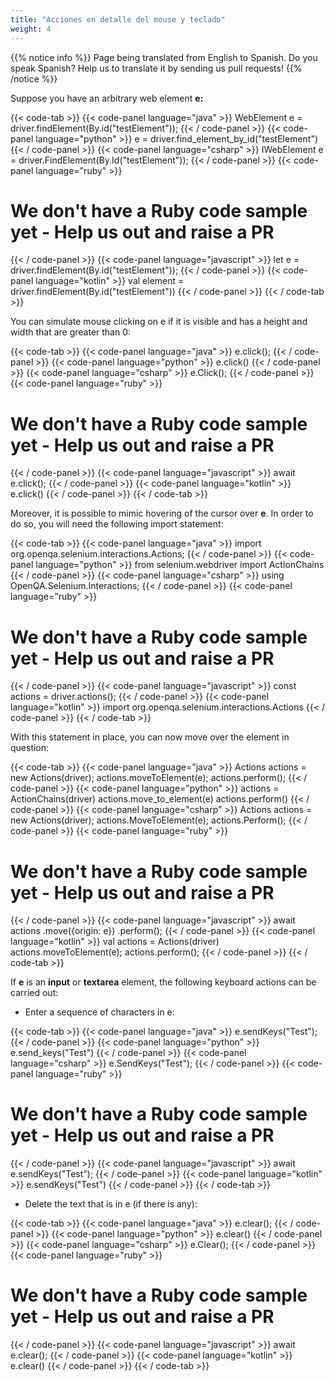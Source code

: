 ```yaml
---
title: "Acciones en detalle del mouse y teclado"
weight: 4
---
```


{{% notice info %}}
<i class="fas fa-language"></i> Page being translated from 
English to Spanish. Do you speak Spanish? Help us to translate
it by sending us pull requests!
{{% /notice %}}


Suppose you have an arbitrary web element **e:**

{{< code-tab >}}
  {{< code-panel language="java" >}}
WebElement e = driver.findElement(By.id("testElement"));
  {{< / code-panel >}}
  {{< code-panel language="python" >}}
e = driver.find_element_by_id("testElement")
  {{< / code-panel >}}
  {{< code-panel language="csharp" >}}
 IWebElement e = driver.FindElement(By.Id("testElement"));
 {{< / code-panel >}}
  {{< code-panel language="ruby" >}}
# We don't have a Ruby code sample yet -  Help us out and raise a PR  
  {{< / code-panel >}}
  {{< code-panel language="javascript" >}}
let e = driver.findElement(By.id("testElement"));
  {{< / code-panel >}}
  {{< code-panel language="kotlin" >}}
val element = driver.findElement(By.id("testElement"))
  {{< / code-panel >}}
{{< / code-tab >}}

You can simulate mouse clicking on e if it is visible and has a height and width
that are greater than 0:

{{< code-tab >}}
  {{< code-panel language="java" >}}
e.click();
  {{< / code-panel >}}
  {{< code-panel language="python" >}}
e.click()
  {{< / code-panel >}}
  {{< code-panel language="csharp" >}}
 e.Click();
 {{< / code-panel >}}
  {{< code-panel language="ruby" >}}
# We don't have a Ruby code sample yet -  Help us out and raise a PR  
  {{< / code-panel >}}
  {{< code-panel language="javascript" >}}
await e.click();
  {{< / code-panel >}}
  {{< code-panel language="kotlin" >}}
e.click()
  {{< / code-panel >}}
{{< / code-tab >}}

Moreover, it is possible to mimic hovering of the cursor over **e**. In order
to do so, you will need the following import statement:

{{< code-tab >}}
  {{< code-panel language="java" >}}
import org.openqa.selenium.interactions.Actions;
  {{< / code-panel >}}
  {{< code-panel language="python" >}}
from selenium.webdriver import ActionChains
  {{< / code-panel >}}
  {{< code-panel language="csharp" >}}
 using OpenQA.Selenium.Interactions;
 {{< / code-panel >}}
  {{< code-panel language="ruby" >}}
# We don't have a Ruby code sample yet -  Help us out and raise a PR  
  {{< / code-panel >}}
  {{< code-panel language="javascript" >}}
const actions = driver.actions();
  {{< / code-panel >}}
  {{< code-panel language="kotlin" >}}
import org.openqa.selenium.interactions.Actions
  {{< / code-panel >}}
{{< / code-tab >}}

With this statement in place, you can now move over the element in question:

{{< code-tab >}}
  {{< code-panel language="java" >}}
Actions actions = new Actions(driver);
actions.moveToElement(e);
actions.perform();
  {{< / code-panel >}}
  {{< code-panel language="python" >}}
actions = ActionChains(driver)
actions.move_to_element(e)
actions.perform()
  {{< / code-panel >}}
  {{< code-panel language="csharp" >}}
 Actions actions = new Actions(driver);
 actions.MoveToElement(e);
 actions.Perform();
 {{< / code-panel >}}
  {{< code-panel language="ruby" >}}
# We don't have a Ruby code sample yet -  Help us out and raise a PR  
  {{< / code-panel >}}
  {{< code-panel language="javascript" >}}
 await actions
 .move({origin: e})
 .perform();
  {{< / code-panel >}}
  {{< code-panel language="kotlin" >}}
val actions = Actions(driver)
actions.moveToElement(e);
actions.perform();
  {{< / code-panel >}}
{{< / code-tab >}}

If **e** is an **input** or **textarea** element, the following keyboard 
actions can be carried out:

* Enter a sequence of characters in e:

{{< code-tab >}}
  {{< code-panel language="java" >}}
e.sendKeys("Test");
  {{< / code-panel >}}
  {{< code-panel language="python" >}}
e.send_keys("Test")
  {{< / code-panel >}}
  {{< code-panel language="csharp" >}}
 e.SendKeys("Test");
 {{< / code-panel >}}
  {{< code-panel language="ruby" >}}
# We don't have a Ruby code sample yet -  Help us out and raise a PR  
  {{< / code-panel >}}
  {{< code-panel language="javascript" >}}
await e.sendKeys("Test");
  {{< / code-panel >}}
  {{< code-panel language="kotlin" >}}
e.sendKeys("Test")
  {{< / code-panel >}}
{{< / code-tab >}}

* Delete the text that is in e (if there is any):

{{< code-tab >}}
  {{< code-panel language="java" >}}
e.clear();
  {{< / code-panel >}}
  {{< code-panel language="python" >}}
e.clear()
  {{< / code-panel >}}
  {{< code-panel language="csharp" >}}
 e.Clear();
 {{< / code-panel >}}
  {{< code-panel language="ruby" >}}
# We don't have a Ruby code sample yet -  Help us out and raise a PR  
  {{< / code-panel >}}
  {{< code-panel language="javascript" >}}
await e.clear();
  {{< / code-panel >}}
  {{< code-panel language="kotlin" >}}
e.clear()
  {{< / code-panel >}}
{{< / code-tab >}}
